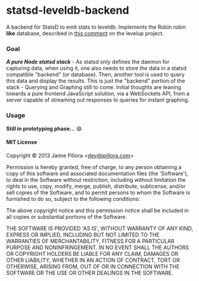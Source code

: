 statsd-leveldb-backend
======================

A backend for StatsD to emit stats to leveldb. Implements the Robin robin **like** database, described in [this comment](https://github.com/rvagg/node-levelup/issues/154#issuecomment-20391086) on the levelup project.

### Goal

***A pure Node statsd stack*** - As statsd only defines the daemon for capturing data, when using it, one also needs to store the data in a statsd compatible "backend" (or database). Then, another tool is used to query this data and display the results. This is just the "backend" portion of the stack - Querying and Graphing still to come. Initial thoughts are leaning towards a pure frontend JavaScript solution, via a WebSockets API, from a server capable of streaming out responses to queries for instant graphing.

### Usage

**Still in prototyping phase...** :smile:

#### MIT License

Copyright © 2013 Jaime Pillora &lt;dev@jpillora.com&gt;

Permission is hereby granted, free of charge, to any person obtaining
a copy of this software and associated documentation files (the
'Software'), to deal in the Software without restriction, including
without limitation the rights to use, copy, modify, merge, publish,
distribute, sublicense, and/or sell copies of the Software, and to
permit persons to whom the Software is furnished to do so, subject to
the following conditions:

The above copyright notice and this permission notice shall be
included in all copies or substantial portions of the Software.

THE SOFTWARE IS PROVIDED 'AS IS', WITHOUT WARRANTY OF ANY KIND,
EXPRESS OR IMPLIED, INCLUDING BUT NOT LIMITED TO THE WARRANTIES OF
MERCHANTABILITY, FITNESS FOR A PARTICULAR PURPOSE AND NONINFRINGEMENT.
IN NO EVENT SHALL THE AUTHORS OR COPYRIGHT HOLDERS BE LIABLE FOR ANY
CLAIM, DAMAGES OR OTHER LIABILITY, WHETHER IN AN ACTION OF CONTRACT,
TORT OR OTHERWISE, ARISING FROM, OUT OF OR IN CONNECTION WITH THE
SOFTWARE OR THE USE OR OTHER DEALINGS IN THE SOFTWARE.